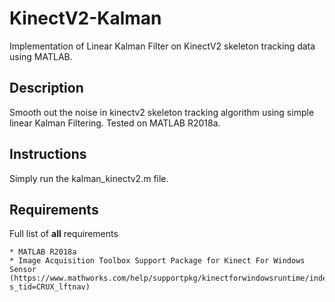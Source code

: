 # KinectV2-Kalman
Implementation of Linear Kalman Filter on KinectV2 skeleton tracking data using MATLAB.

## Description
Smooth out the noise in kinectv2 skeleton tracking algorithm using simple linear Kalman Filtering.
Tested on MATLAB R2018a.

## Instructions

Simply run the kalman_kinectv2.m file.

## Requirements
Full list of **all** requirements
```
* MATLAB R2018a
* Image Acquisition Toolbox Support Package for Kinect For Windows Sensor 
(https://www.mathworks.com/help/supportpkg/kinectforwindowsruntime/index.html?s_tid=CRUX_lftnav)
```
